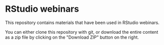 RStudio webinars
================

This repository contains materials that have been used in RStudio webinars.

You can either clone this repository with git, or download the entire content as a zip file by clicking on the "Download ZIP" button on the right.
